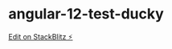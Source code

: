 # angular-12-test-ducky

[Edit on StackBlitz ⚡️](https://stackblitz.com/edit/angular-12-test-ducky)
